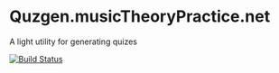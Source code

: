 # Quzgen.musicTheoryPractice.net

A light utility for generating quizes

[![Build Status](https://travis-ci.org/mshafer1/quizgen_music_theory.svg?branch=master)](https://travis-ci.org/mshafer1/quizgen_music_theory) <!-- [![Coverage Status](https://coveralls.io/repos/github/mshafer1/quizgen_music_theory/badge.svg?branch=master)](https://coveralls.io/github/mshafer1/quizgen_music_theory?branch=master) -->
